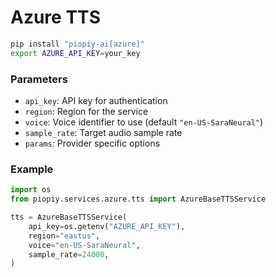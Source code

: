 # Azure TTS

```bash
pip install "piopiy-ai[azure]"
export AZURE_API_KEY=your_key
```

### Parameters

- `api_key`: API key for authentication
- `region`: Region for the service
- `voice`: Voice identifier to use (default `"en-US-SaraNeural"`)
- `sample_rate`: Target audio sample rate
- `params`: Provider specific options

### Example

```python
import os
from piopiy.services.azure.tts import AzureBaseTTSService

tts = AzureBaseTTSService(
    api_key=os.getenv("AZURE_API_KEY"),
    region="eastus",
    voice="en-US-SaraNeural",
    sample_rate=24000,
)
```
